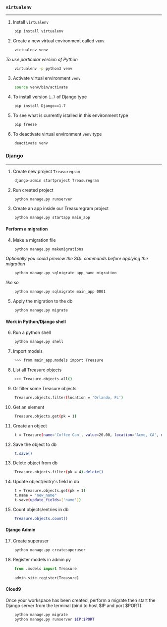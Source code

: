 ### `virtualenv`

---

1. Install `virtualenv`
```bash
    pip install virtualenv
```
2. Create a new virtual environment called `venv`
```bash
    virtualenv venv
```
*To use particular version of Python*
```bash
    virtualenv -p python3 venv
```
3. Activate virtual environment `venv`
```bash
    source venv/bin/activate
```
4. To install version `1.7` of Django type
```bash
    pip install Django==1.7
```
5. To see what is currently istalled in this environment type
```bash
    pip freeze
```
6. To deactivate virtual environment `venv` type
```bash
    deactivate venv
```

### Django

---

1. Create new project `Treasuregram`
```bash
    django-admin startproject Treasuregram
```
2. Run created project
```bash
    python manage.py runserver
```
3. Create an app inside our Treasuregram project
```bash
    python manage.py startapp main_app
```

#### Perform a migration

4. Make a migration file
```bash
    python manage.py makemigrations
```

*Optionally you could preview the SQL commands before applying the migration*
```bash
    python manage.py sqlmigrate app_name migration
```
*like so*
```bash
    python manage.py sqlmigrate main_app 0001
```

5. Apply the migration to the db
```bash
    python manage.py migrate
```

#### Work in Python/Django shell

6. Run a python shell
```bash
    python manage.py shell
```
7. Import models
```bash
    >>> from main_app.models import Treasure
```
8. List all Treasure objects
```bash
    >>> Treasure.objects.all()
```
9. Or filter some Treasure objects
```bash
    Treasure.objects.filter(location = 'Orlando, FL')
```
10. Get an element
```bash
    Treasure.objects.get(pk = 1)
```
11. Create an object
```bash
    t = Treasure(name='Coffee Can', value=20.00, location='Acme, CA', material='tin', img_url='...')
```
12. Save the object to db
```bash
    t.save()
```
13. Delete object from db
```bash
    Treasure.objects.filter(pk = 4).delete()
```
14. Update object/entry's field in db
```bash
    t = Treasure.objects.get(pk = 1)
    t.name = "new_name"
    t.save(update_fields=['name'])
```
15. Count objects/entries in db
 ```bash
     Treasure.objects.count()
```

#### Django Admin

17. Create superuser
```bash
    python manage.py createsuperuser
```
18. Register models in admin.py
```python
    from .models import Treasure
    
    admin.site.register(Treasure)
```

#### Cloud9

Once your workspace has been created, perform a migrate then start the Django server from the terminal (bind to host $IP and port $PORT):
```bash
    python manage.py migrate
    python manage.py runserver $IP:$PORT
```